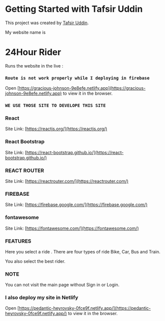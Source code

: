 # Getting Started with Tafsir Uddin

This project was created by [Tafsir Uddin](https://www.facebook.com/profile.php?id=100008669771700).

My website name is
# 24Hour Rider

Runs the website in the live :
### `Route is not work properly while I deploying in firebase`
Open [https://gracious-johnson-9e8efe.netlify.app](https://gracious-johnson-9e8efe.netlify.app) to view it in the browser.




### `WE USE THOSE SITE TO DEVELOPE THIS SITE `


### React

Site Link: [https://reactjs.org/](https://reactjs.org/)

### React Bootstrap

Site Link: [https://react-bootstrap.github.io/](https://react-bootstrap.github.io/)

### REACT ROUTER

Site Link: [https://reactrouter.com/](https://reactrouter.com/)

### FIREBASE

Site Link: [https://firebase.google.com/](https://firebase.google.com/)
### fontawesome

Site Link: [https://fontawesome.com/](https://fontawesome.com/)


### FEATURES

Here you select a ride . There are four types of ride Bike, Car, Bus and Train.

You also select the best rider.

### NOTE
You can not visit the main page without Sign in or Login.



### I also deploy my site in Netlify

Open [https://pedantic-heyrovsky-0fce9f.netlify.app/](https://pedantic-heyrovsky-0fce9f.netlify.app/) to view it in the browser.

